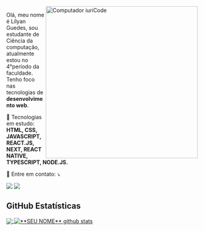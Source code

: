 <img src="https://raw.githubusercontent.com/MicaelliMedeiros/micaellimedeiros/master/image/computer-illustration.png" min-width="400px" max-width="400px" width="400px" align="right" alt="Computador iuriCode">

<p align="left"> 
  Olá, meu nome é Lílyan Guedes, sou estudante de Ciência da computação, atualmente estou no 4°período da faculdade. Tenho foco nas tecnologias de <strong>desenvolvimento web</strong>.<br>
</p>

<p align="left">
  🦄 Tecnologias em estudo: <strong>HTML, CSS, JAVASCRIPT, REACT.JS, NEXT,
    REACT NATIVE, TYPESCRIPT, NODE.JS.</strong>
</p>

<p align="left">
  💌 Entre em contato: ⤵️
</p>

<p align="left">
  <a href="https://mail.google.com/mail/u/0/?tab=rm&ogbl#inbox" alt="Gmail">
  <img src="https://img.shields.io/badge/-Gmail-FF0000?style=flat-square&labelColor=FF0000&logo=gmail&logoColor=white&link=LINK-DO-SEU-EMAIL" /></a>

  <a href="https://www.linkedin.com/in/lilyan-guedes/" alt="Linkedin">
  <img src="https://img.shields.io/badge/-Linkedin-0e76a8?style=flat-square&logo=Linkedin&logoColor=white&link=LINK-DO-SEU-LINKEDIN" /></a>
</p>  


## **GitHub Estatísticas**

<a href="https://github.com/Gurupreet">
  <img align="center" src="https://github-readme-stats.vercel.app/api/top-langs/?username=vanessaswerts&theme=dracula&hide_langs_below=1" />
</a>

<a href="https://github.com/Gurupreet">
 <img align="center" src="https://github-readme-stats.vercel.app/api?username=vanessaswerts&show_icons=true&theme=dracula&line_height=27" alt="**SEU NOME** github stats"/>
</a>

